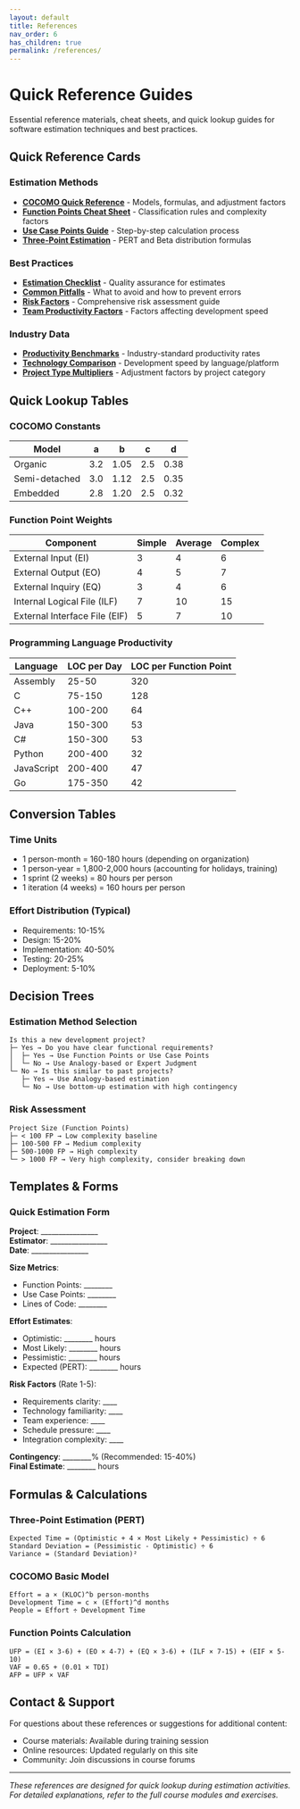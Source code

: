 ```yaml
---
layout: default
title: References
nav_order: 6
has_children: true
permalink: /references/
---
```


# Quick Reference Guides

Essential reference materials, cheat sheets, and quick lookup guides for software estimation techniques and best practices.

## Quick Reference Cards

### Estimation Methods
- [**COCOMO Quick Reference**](cocomo-reference.md) - Models, formulas, and adjustment factors
- [**Function Points Cheat Sheet**](function-points-cheat-sheet.md) - Classification rules and complexity factors
- [**Use Case Points Guide**](use-case-points-guide.md) - Step-by-step calculation process
- [**Three-Point Estimation**](three-point-estimation-guide.md) - PERT and Beta distribution formulas

### Best Practices
- [**Estimation Checklist**](estimation-checklist.md) - Quality assurance for estimates
- [**Common Pitfalls**](common-pitfalls.md) - What to avoid and how to prevent errors
- [**Risk Factors**](risk-factors.md) - Comprehensive risk assessment guide
- [**Team Productivity Factors**](productivity-factors.md) - Factors affecting development speed

### Industry Data
- [**Productivity Benchmarks**](productivity-benchmarks.md) - Industry-standard productivity rates
- [**Technology Comparison**](technology-comparison.md) - Development speed by language/platform
- [**Project Type Multipliers**](project-type-multipliers.md) - Adjustment factors by project category

## Quick Lookup Tables

### COCOMO Constants

| Model | a | b | c | d |
|-------|---|---|---|---|
| Organic | 3.2 | 1.05 | 2.5 | 0.38 |
| Semi-detached | 3.0 | 1.12 | 2.5 | 0.35 |
| Embedded | 2.8 | 1.20 | 2.5 | 0.32 |

### Function Point Weights

| Component | Simple | Average | Complex |
|-----------|--------|---------|---------|
| External Input (EI) | 3 | 4 | 6 |
| External Output (EO) | 4 | 5 | 7 |
| External Inquiry (EQ) | 3 | 4 | 6 |
| Internal Logical File (ILF) | 7 | 10 | 15 |
| External Interface File (EIF) | 5 | 7 | 10 |

### Programming Language Productivity

| Language | LOC per Day | LOC per Function Point |
|----------|-------------|----------------------|
| Assembly | 25-50 | 320 |
| C | 75-150 | 128 |
| C++ | 100-200 | 64 |
| Java | 150-300 | 53 |
| C# | 150-300 | 53 |
| Python | 200-400 | 32 |
| JavaScript | 200-400 | 47 |
| Go | 175-350 | 42 |

## Conversion Tables

### Time Units
- 1 person-month = 160-180 hours (depending on organization)
- 1 person-year = 1,800-2,000 hours (accounting for holidays, training)
- 1 sprint (2 weeks) = 80 hours per person
- 1 iteration (4 weeks) = 160 hours per person

### Effort Distribution (Typical)
- Requirements: 10-15%
- Design: 15-20%
- Implementation: 40-50%
- Testing: 20-25%
- Deployment: 5-10%

## Decision Trees

### Estimation Method Selection

```
Is this a new development project?
├─ Yes → Do you have clear functional requirements?
│  ├─ Yes → Use Function Points or Use Case Points
│  └─ No → Use Analogy-based or Expert Judgment
└─ No → Is this similar to past projects?
   ├─ Yes → Use Analogy-based estimation
   └─ No → Use bottom-up estimation with high contingency
```

### Risk Assessment

```
Project Size (Function Points)
├─ < 100 FP → Low complexity baseline
├─ 100-500 FP → Medium complexity
├─ 500-1000 FP → High complexity
└─ > 1000 FP → Very high complexity, consider breaking down
```

## Templates & Forms

### Quick Estimation Form

**Project**: ________________  
**Estimator**: ________________  
**Date**: ________________  

**Size Metrics**:
- Function Points: ________
- Use Case Points: ________
- Lines of Code: ________

**Effort Estimates**:
- Optimistic: ________ hours
- Most Likely: ________ hours  
- Pessimistic: ________ hours
- Expected (PERT): ________ hours

**Risk Factors** (Rate 1-5):
- Requirements clarity: ____
- Technology familiarity: ____
- Team experience: ____
- Schedule pressure: ____
- Integration complexity: ____

**Contingency**: ________% (Recommended: 15-40%)  
**Final Estimate**: ________ hours  

## Formulas & Calculations

### Three-Point Estimation (PERT)
```
Expected Time = (Optimistic + 4 × Most Likely + Pessimistic) ÷ 6
Standard Deviation = (Pessimistic - Optimistic) ÷ 6
Variance = (Standard Deviation)²
```

### COCOMO Basic Model
```
Effort = a × (KLOC)^b person-months
Development Time = c × (Effort)^d months
People = Effort ÷ Development Time
```

### Function Points Calculation
```
UFP = (EI × 3-6) + (EO × 4-7) + (EQ × 3-6) + (ILF × 7-15) + (EIF × 5-10)
VAF = 0.65 + (0.01 × TDI)
AFP = UFP × VAF
```

## Contact & Support

For questions about these references or suggestions for additional content:
- Course materials: Available during training session
- Online resources: Updated regularly on this site
- Community: Join discussions in course forums

---

*These references are designed for quick lookup during estimation activities. For detailed explanations, refer to the full course modules and exercises.*
